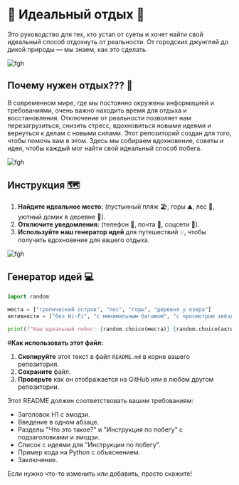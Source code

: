 


# 🌴 Идеальный отдых 🚀

Это руководство для тех, кто устал от суеты и хочет найти свой идеальный способ отдохнуть от реальности. От городских джунглей до дикой природы — мы знаем, как это сделать.

![fgh](https://steamuserimages-a.akamaihd.net/ugc/958588246121643209/6F320BE0C766802E8B761E6B7F8F3C1F5F4AA222/)

## Почему нужен отдых??? 🤔

В современном мире, где мы постоянно окружены информацией и требованиями, очень важно находить время для отдыха и восстановления. Отключение от реальности позволяет нам перезагрузиться, снизить стресс, вдохновиться новыми идеями и вернуться к делам с новыми силами. Этот репозиторий создан для того, чтобы помочь вам в этом. Здесь мы собираем вдохновение, советы и идеи, чтобы каждый мог найти свой идеальный способ побега.

![fgh](https://i.pinimg.com/originals/9c/38/8f/9c388fa05f04b325b78e2899f18809bc.gif)

## Инструкция 🗺️

1.  **Найдите идеальное место:** (пустынный пляж 🏖️, горы ⛰️, лес 🌲, уютный домик в деревне 🏡).
2.  **Отключите уведомления:** (телефон 📵, почта 📧, соцсети 📱).
3.  **Используйте наш генератор идей** для путешествий 💡, чтобы получить вдохновение для вашего отдыха.

![fgh](https://i.pinimg.com/originals/d4/ce/41/d4ce413b97c2e87b0795e758674a41f2.gif)

## Генератор идей 💻
```python
import random

места = ["тропический остров", "лес", "горы", "деревня у озера"]
активности = ["без Wi-Fi", "с минимальным багажом", "с просмотром звёзд"]

print(f"Ваш идеальный побег: {random.choice(места)} {random.choice(активности)}")
```




#**Как использовать этот файл:**

1.  **Скопируйте** этот текст в файл `README.md` в корне вашего репозитория.
2.  **Сохраните** файл.
3.  **Проверьте** как он отображается на GitHub или в любом другом репозитории.

Этот README должен соответствовать вашим требованиям:
*   Заголовок H1 с эмодзи.
*   Введение в одном абзаце.
*   Разделы "Что это такое?" и "Инструкция по побегу" с подзаголовками и эмодзи.
*   Список с идеями для "Инструкции по побегу".
*   Пример кода на Python с объяснением.
*   Заключение.

Если нужно что-то изменить или добавить, просто скажите!
